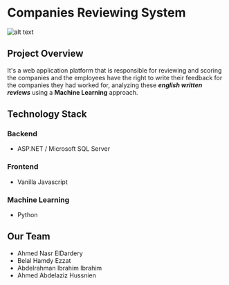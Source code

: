 # Companies Reviewing System
![alt text](https://github.com/FCAIGP/company-reviewing-system/raw/main/Company_Reviewing_System/wwwroot/images/logo750x750.png "logo")
## Project Overview
It's a web application platform that is responsible for reviewing and scoring the companies and the employees have the right to write their feedback for the companies they had worked for,
analyzing these ***english written reviews*** using a **Machine Learning** approach.


## Technology Stack
### Backend
- ASP.NET / Microsoft SQL Server
### Frontend
- Vanilla Javascript
### Machine Learning
- Python

## Our Team
- Ahmed Nasr ElDardery
- Belal Hamdy Ezzat
- Abdelrahman Ibrahim Ibrahim
- Ahmed Abdelaziz Hussnien

